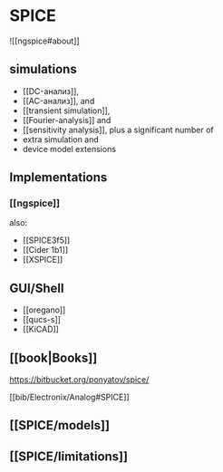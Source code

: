 # SPICE

![[ngspice#about]]

## simulations
- [[DC-анализ]], 
- [[AC-анализ]], and 
- [[transient simulation]], 
- [[Fourier-analysis]] and 
- [[sensitivity analysis]], plus a significant number of 
- extra simulation and 
- device model extensions


## Implementations

### [[ngspice]]

also:
- [[SPICE3f5]]
- [[Cider 1b1]]
- [[XSPICE]]

## GUI/Shell
- [[oregano]]
- [[qucs-s]]
- [[KiCAD]]

## [[book|Books]]
https://bitbucket.org/ponyatov/spice/

[[bib/Electronix/Analog#SPICE]]

## [[SPICE/models]]

## [[SPICE/limitations]]
